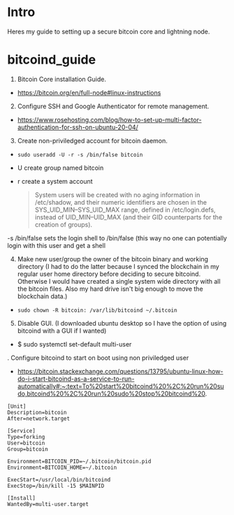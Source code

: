 # Intro
Heres my guide to setting up a secure bitcoin core and lightning node. 

# bitcoind_guide
1. Bitcoin Core installation Guide. 
- https://bitcoin.org/en/full-node#linux-instructions

2. Configure SSH and Google Authenticator for remote management. 
- https://www.rosehosting.com/blog/how-to-set-up-multi-factor-authentication-for-ssh-on-ubuntu-20-04/

3. Create non-priviledged account for bitcoin daemon.
- ```sudo useradd -U -r -s /bin/false bitcoin```


- U create group named bitcoin  
- r create a system account

    > System users will be created with no aging information in /etc/shadow, and their numeric identifiers are chosen in the SYS_UID_MIN–SYS_UID_MAX range, defined in /etc/login.defs, instead of UID_MIN–UID_MAX (and their GID counterparts for the creation of groups).

-s /bin/false sets the login shell to /bin/false (this way no one can potentially login with this user and get a shell

4. Make new user/group the owner of the bitcoin binary and working directory (I had to do the latter because I synced the blockchain in my regular user home directory before deciding to secure bitcoind.  Otherwise I would have created a single system wide directory with all the bitcoin files. Also my hard drive isn't big enough to move the blockchain data.)

- ```sudo chown -R bitcoin: /var/lib/bitcoind ~/.bitcoin``` 

5. Disable GUI. (I downloaded ubuntu desktop so I have the option of using bitcoind with a GUI if I wanted)
- $ sudo systemctl set-default multi-user

. Configure bitcoind to start on boot using non priviledged user
- https://bitcoin.stackexchange.com/questions/13795/ubuntu-linux-how-do-i-start-bitcoind-as-a-service-to-run-automatically#:~:text=To%20start%20bitcoind%20%2C%20run%20sudo,bitcoind%20%2C%20run%20sudo%20stop%20bitcoind%20.
```
[Unit]
Description=bitcoin
After=network.target

[Service]
Type=forking
User=bitcoin
Group=bitcoin

Environment=BITCOIN_PID=~/.bitcoin/bitcoin.pid
Environment=BITCOIN_HOME=~/.bitcoin

ExecStart=/usr/local/bin/bitcoind
ExecStop=/bin/kill -15 $MAINPID

[Install]
WantedBy=multi-user.target
```



